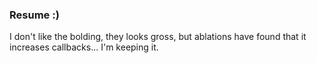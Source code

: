 ### Resume :)

I don't like the bolding, they looks gross, but ablations have found that it increases callbacks... I'm keeping it.
